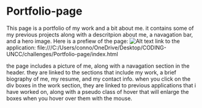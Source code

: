 # Portfolio-page

This page is a portfolio of my work and a bit about me. it contains some of my previous projects along with a descritpion about me, a navagation bar, and a hero image. 
Here is a prefiew of the page:
![Alt text](/relative/path/to/screenshot.jpg?raw=true)
link to the application: file:///C:/Users/conno/OneDrive/Desktop/CODING-UNCC/challenges/Portfolio-page/index.html 

the page includes a picture of me, along with a navagation section in the header. they are linked to the sections that include my work, a brief biography of me, my resume, and my contact info. when you click on the div boxes in the work section, they are linked to previous applications that i have worked on, along with a pseudo class of hover that will enlarge the boxes when you hover over them with the mouse. 